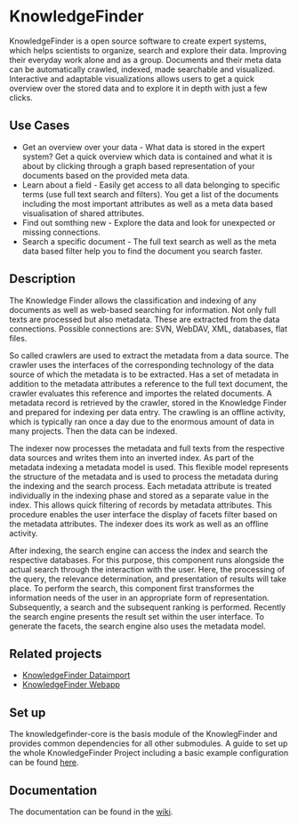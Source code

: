 # KnowledgeFinder

KnowledgeFinder is a open source software to create expert systems, which helps scientists to organize, search and explore their data. Improving their everyday work alone and as a group. 
Documents and their meta data can be automatically crawled, indexed, made searchable and visualized. Interactive and adaptable visualizations allows users to get a quick overview over the stored data and to explore it in depth with just a few clicks.

## Use Cases

* Get an overview over your data - What data is stored in the expert system? Get a quick overview which data is contained and what it is about by clicking through a graph based representation of your documents based on the provided meta data.
* Learn about a field - Easily get access to all data belonging to specific terms (use full text search and filters). You get a list of the documents including the most important attributes as well as a meta data based visualisation of shared attributes.
* Find out somthing new - Explore the data and look for unexpected or missing connections.
* Search a specific document - The full text search as well as the meta data based filter help you to find the document you search faster.

## Description

The Knowledge Finder allows the classification and indexing of any documents as well as web-based searching for information. Not only full texts are processed but also metadata. These are extracted from the data connections. Possible connections are: SVN, WebDAV, XML, databases, flat files.

So called crawlers are used to extract the metadata from a data source. The crawler uses the interfaces of the corresponding technology of the data source of which the metadata is to be extracted. Has a set of metadata in addition to the metadata attributes a reference to the full text document, the crawler evaluates this reference and importes the related documents. A metadata record is retrieved by the crawler, stored in the Knowledge Finder and prepared for indexing per data entry. The crawling is an offline activity, which is typically ran once a day due to the enormous amount of data in many projects. Then the data can be indexed.

The indexer now processes the metadata and full texts from the respective data sources and writes them into an inverted index. As part of the metadata indexing a metadata model is used. This flexible model represents the structure of the metadata and is used to process the metadata during the indexing and the search process. Each metadata attribute is treated individually in the indexing phase and stored as a separate value in the index. This allows quick filtering of records by metadata attributes. This procedure enables the user interface the display of facets filter based on the metadata attributes. The indexer does its work as well as an offline activity.

After indexing, the search engine can access the index and search the respective databases. For this purpose, this component runs alongside the actual search through the interaction with the user. Here, the processing of the query, the relevance determination, and presentation of results will take place. To perform the search, this component first transformes the information needs of the user in an appropriate form of representation. Subsequently, a search and the subsequent ranking is performed. Recently the search engine presents the result set within the user interface. To generate the facets, the search engine also uses the metadata model.

## Related projects

* [KnowledgeFinder Dataimport](https://github.com/KnowledgeFinder/knowledgefinder-dataimport)
* [KnowledgeFinder Webapp](https://github.com/KnowledgeFinder/knowledgefinder-webapp)

## Set up

The knowledgefinder-core is the basis module of the KnowlegFinder and provides common dependencies for all other submodules. A guide to set up the whole KnowledgeFinder Project including a basic example configuration can be found [here](https://github.com/KnowledgeFinder/knowledgefinder-core/wiki/Quick-Set-up).

## Documentation

The documentation can be found in the [wiki](https://github.com/KnowledgeFinder/knowledgefinder-core/wiki).
